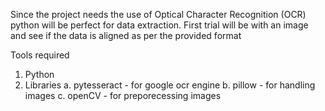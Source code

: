 Since the project needs the use of Optical Character Recognition (OCR) python will be perfect for data extraction. 
First trial will be with an image and see if the data is aligned as per the provided format

Tools required
1. Python
2. Libraries 
    a. pytesseract - for google ocr engine
    b. pillow - for handling images
    c. openCV - for preporecessing images
    